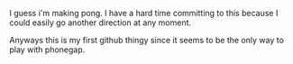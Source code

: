 I guess i'm making pong. I have a hard time committing to this because I could easily go another direction at 
any moment.

Anyways this is my first github thingy since it seems to be the only way to play with phonegap.
